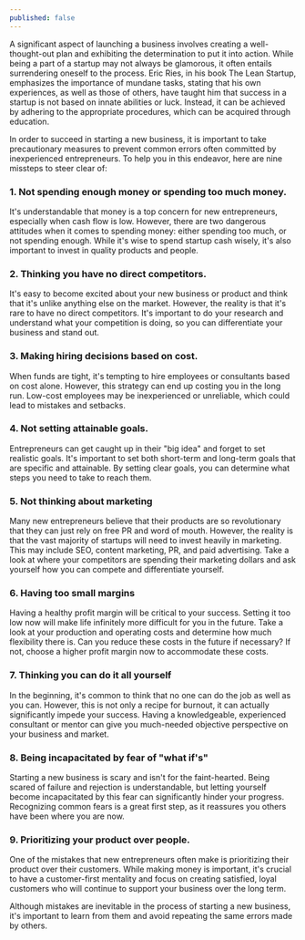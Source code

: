 ```yaml
---
published: false
---
```


A significant aspect of launching a business involves creating a well-thought-out plan and exhibiting the determination to put it into action. While being a part of a startup may not always be glamorous, it often entails surrendering oneself to the process. Eric Ries, in his book The Lean Startup, emphasizes the importance of mundane tasks, stating that his own experiences, as well as those of others, have taught him that success in a startup is not based on innate abilities or luck. Instead, it can be achieved by adhering to the appropriate procedures, which can be acquired through education.  

In order to succeed in starting a new business, it is important to take precautionary measures to prevent common errors often committed by inexperienced entrepreneurs. To help you in this endeavor, here are nine missteps to steer clear of:  

### 1.	Not spending enough money or spending too much money.
It's understandable that money is a top concern for new entrepreneurs, especially when cash flow is low. However, there are two dangerous attitudes when it comes to spending money: either spending too much, or not spending enough. While it's wise to spend startup cash wisely, it's also important to invest in quality products and people.  

### 2.	Thinking you have no direct competitors.
It's easy to become excited about your new business or product and think that it's unlike anything else on the market. However, the reality is that it's rare to have no direct competitors. It's important to do your research and understand what your competition is doing, so you can differentiate your business and stand out.  

### 3.	Making hiring decisions based on cost.
When funds are tight, it's tempting to hire employees or consultants based on cost alone. However, this strategy can end up costing you in the long run. Low-cost employees may be inexperienced or unreliable, which could lead to mistakes and setbacks.  

### 4.	Not setting attainable goals.
Entrepreneurs can get caught up in their "big idea" and forget to set realistic goals. It's important to set both short-term and long-term goals that are specific and attainable. By setting clear goals, you can determine what steps you need to take to reach them.  

### 5. Not thinking about marketing
Many new entrepreneurs believe that their products are so revolutionary that they can just rely on free PR and word of mouth. However, the reality is that the vast majority of startups will need to invest heavily in marketing. This may include SEO, content marketing, PR, and paid advertising. Take a look at where your competitors are spending their marketing dollars and ask yourself how you can compete and differentiate yourself.

### 6.	Having too small margins
Having a healthy profit margin will be critical to your success. Setting it too low now will make life infinitely more difficult for you in the future. Take a look at your production and operating costs and determine how much flexibility there is. Can you reduce these costs in the future if necessary? If not, choose a higher profit margin now to accommodate these costs.  

### 7.	Thinking you can do it all yourself 
In the beginning, it's common to think that no one can do the job as well as you can. However, this is not only a recipe for burnout, it can actually significantly impede your success. Having a knowledgeable, experienced consultant or mentor can give you much-needed objective perspective on your business and market.

### 8.	Being incapacitated by fear of "what if's"
Starting a new business is scary and isn't for the faint-hearted. Being scared of failure and rejection is understandable, but letting yourself become incapacitated by this fear can significantly hinder your progress. Recognizing common fears is a great first step, as it reassures you others have been where you are now.  

### 9.	Prioritizing your product over people.
One of the mistakes that new entrepreneurs often make is prioritizing their product over their customers. While making money is important, it's crucial to have a customer-first mentality and focus on creating satisfied, loyal customers who will continue to support your business over the long term.  

Although mistakes are inevitable in the process of starting a new business, it's important to learn from them and avoid repeating the same errors made by others.
